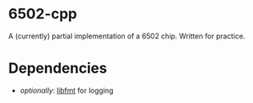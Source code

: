 # 6502-cpp
A (currently) partial implementation of a 6502 chip. Written for practice.

# Dependencies

 - *optionally*: [libfmt](https://github.com/fmtlib/fmt) for logging